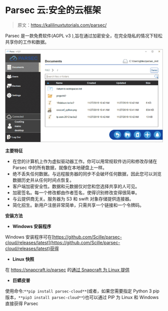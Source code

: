 # Parsec 云:安全的云框架

> 原文：<https://kalilinuxtutorials.com/parsec/>

Parsec 是一款免费软件(AGPL v3 ),旨在通过加密安全，在完全隐私的情况下轻松共享你的工作和数据。

![](img/d613e69bc17fae14206c725b0aea6381.png)

**主要特征**

*   在您的计算机上作为虚拟驱动器工作。你可以用常规软件访问和修改存储在 Parsec 中的所有数据，就像在本地硬盘上一样。
*   绝不丢失任何数据。与远程服务器的同步不会破坏任何数据，因此您可以浏览数据历史并从任何时间点恢复。
*   客户端加密安全性。数据和元数据仅对您和您选择共享的人可见。
*   加密签名。每一个修改都由作者签名，使得识别修改变得很简单。
*   与云提供商无关。服务器为 S3 和 swift 对象存储提供连接器。
*   简化招生。新用户注册非常简单，只需共享一个链接和一个令牌码。

**安装方法**

*   **Windows 安装程序**

Windows 安装程序可在[https://github.com/Scille/parsec-cloud/releases/latest](https://github.com/Scille/parsec-cloud/releases/latest)获得

*   **Linux 快照**

在 https://snapcraft.io/parsec 的[通过 Snapcraft 为 Linux 提供](https://snapcraft.io/parsec)

*   **巨蟒皮普**

使用命令:`**pip install parsec-cloud**`(或者，如果您需要指定 Python 3 pip 版本，`**pip3 install parsec-cloud**`)也可以通过 PIP 为 Linux 和 Windows 直接获得 Parsec